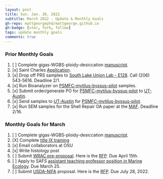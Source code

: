 ```yaml
---
layout: post
title: Sun. Jan. 30, 2022
subtitle: March 2022 - Update & Monthly Goals
gh-repo: mattgeorgephd/mattgeorge.github.io
gh-badge: [star, fork, follow]
tags: update monthly goals
comments: true
---
```


### Prior Monthly Goals
1. [ ] Complete gigas-WGBS-ploidy-desiccation [manuscript](https://docs.google.com/document/d/17mcGDI-TWmU4vgBXmiXmeofe4qEuFH5inBKBHhG9tzg/edit).
2. [x] Saint Charles [Application](https://stcharlesb.org/).
3. [x] Drop off PRS samples to [South Lake Union Lab - E128](https://goo.gl/maps/SjdczeVj4Nbq2LiF8). Call (206) 543-5616. Deadline 2/1.
4. [x] Run Bioanalyzer on [PSMFC-mytilus-byssus-pilot](https://github.com/mattgeorgephd/PSMFC-mytilus-byssus-pilot) samples.
5. [x] Submit order/generate PO for [PSMFC-mytilus-byssus-pilot](https://github.com/mattgeorgephd/PSMFC-mytilus-byssus-pilot) to [UT-Austin](https://wikis.utexas.edu/display/GSAF/Sample+Input+Guidelines).
6. [x] Send samples to [UT-Austin](https://wikis.utexas.edu/display/GSAF/Home+Page) for [PSMFC-mytilus-byssus-pilot](https://github.com/mattgeorgephd/PSMFC-mytilus-byssus-pilot).
7. [x] Run SEM samples for the Shell Repair OA paper at the [MAF](https://www.moles.washington.edu/facilities/molecular-analysis-facility/). Deadline 2/16.

### Monthly Goals for March
1. [ ] Complete gigas-WGBS-ploidy-desiccation [manuscript](https://docs.google.com/document/d/17mcGDI-TWmU4vgBXmiXmeofe4qEuFH5inBKBHhG9tzg/edit).
2. [X] Complete [title IX training](https://tixemployee.uw.edu/)
3. [x] Email collaborators at OSU
4. [x] Write histology post
5. [ ] Submit [WRAC pre-proposal](https://docs.google.com/document/d/1MNBthsX97QPuBuzl6ZVTSG8IkTI7papuu8VQPTJCxxE/edit?usp=sharing). Here is the [RFP](http://depts.washington.edu/wracuw/funding/WRAC_Pre-Proposal_FY2023.pdf).  Due April 15th.
6. [ ] Apply to SAFS [assistant teaching professor position in Marine Ecology](https://dossier.interfolio.com/deliveries). Due March 25.
7. [ ] Submit [USDA-NIFA](https://www.grants.gov/web/grants/search-grants.html?keywords=NIFA) proposal. Here is the [RFP](https://www.dropbox.com/s/a09vlieo6nbeug6/FY22-AFRI-SAS-RFA-508.pdf?dl=0). Due July 28, 2022.
